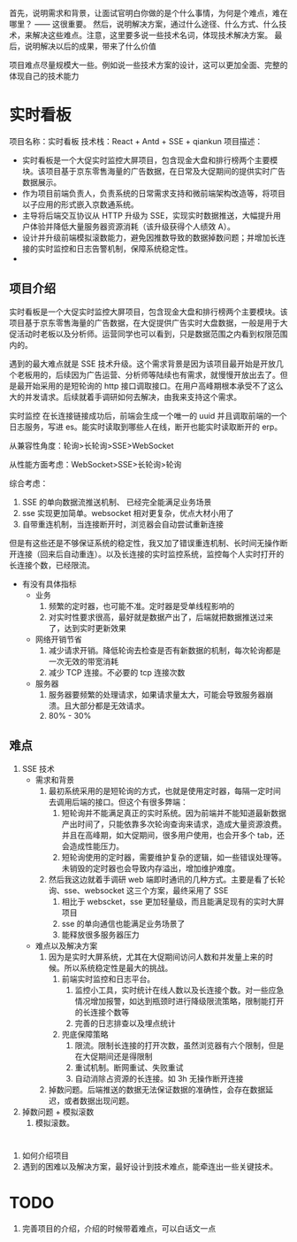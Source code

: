 首先，说明需求和背景，让面试官明白你做的是个什么事情，为何是个难点，难在哪里？ —— 这很重要。
然后，说明解决方案，通过什么途径、什么方式、什么技术，来解决这些难点。注意，这里要多说一些技术名词，体现技术解决方案。
最后，说明解决以后的成果，带来了什么价值

项目难点尽量规模大一些。例如说一些技术方案的设计，这可以更加全面、完整的体现自己的技术能力

# 实时看板

项目名称：实时看板
技术栈：React + Antd + SSE + qiankun
项目描述：

- 实时看板是一个大促实时监控大屏项目，包含现金大盘和排行榜两个主要模块。该项目基于京东零售海量的广告数据，在日常及大促期间的提供实时广告数据展示。
- 作为项目前端负责人，负责系统的日常需求支持和微前端架构改造等，将项目以子应用的形式嵌入京数通系统。
- 主导将后端交互协议从 HTTP 升级为 SSE，实现实时数据推送，大幅提升用户体验并降低大量服务器资源消耗（该升级获得个人绩效 A）。
- 设计并升级前端模拟滚数能力，避免因推数导致的数据掉数问题；并增加长连接的实时监控和日志告警机制，保障系统稳定性。
-

<!-- 增加限流、断网重试、失败重试、自动断开连接等兜底策略，提升系统稳定性。 -->

## 项目介绍

实时看板是一个大促实时监控大屏项目，包含现金大盘和排行榜两个主要模块。该项目基于京东零售海量的广告数据，在大促提供广告实时大盘数据，一般是用于大促活动时老板以及分析师。运营同学也可以看到，只是数据范围之内看到权限范围内的。

遇到的最大难点就是 SSE 技术升级。这个需求背景是因为该项目最开始是开放几个老板用的，后续因为广告运营、分析师等陆续也有需求，就慢慢开放出去了。但是最开始采用的是短轮询的 http 接口调取接口。在用户高峰期根本承受不了这么大的并发请求。后续就着手调研如何去解决，由我来支持这个需求。

实时监控
在长连接链接成功后，前端会生成一个唯一的 uuid 并且调取前端的一个日志服务，写进 es。能实时读取到哪些人在线，断开也能实时读取断开的 erp。

从兼容性角度：轮询>长轮询>SSE>WebSocket

从性能方面考虑：WebSocket>SSE>长轮询>轮询

综合考虑：

1. SSE 的单向数据流推送机制、 已经完全能满足业务场景
2. sse 实现更加简单。websocket 相对更复杂，优点大材小用了
3. 自带重连机制，当连接断开时，浏览器会自动尝试重新连接

但是有这些还是不够保证系统的稳定性，我又加了错误重连机制、长时间无操作断开连接（回来后自动重连）。以及长连接的实时监控系统，监控每个人实时打开的长连接个数，已经限流。

- 有没有具体指标
  - 业务
    1. 频繁的定时器，也可能不准。定时器是受单线程影响的
    2. 对实时性要求很高，最好就是数据产出了，后端就把数据推送过来了，达到实时更新效果
  - 网络开销节省
    1. 减少请求开销。降低轮询去检查是否有新数据的机制，每次轮询都是一次无效的带宽消耗
    2. 减少 TCP 连接。不必要的 tcp 连接次数
  - 服务器
    1. 服务器要频繁的处理请求，如果请求量太大，可能会导致服务器崩溃。且大部分都是无效请求。
    2. 80% - 30%

## 难点

1. SSE 技术
   - 需求和背景
     1. 最初系统采用的是短轮询的方式，也就是使用定时器，每隔一定时间去调用后端的接口。但这个有很多弊端：
        1. 短轮询并不能满足真正的实时系统。因为前端并不能知道最新数据产出时间了，只能依靠多次轮询查询来请求，造成大量资源浪费。并且在高峰期，如大促期间，很多用户使用，也会开多个 tab，还会造成性能压力。
        2. 短轮询使用的定时器，需要维护复杂的逻辑，如一些错误处理等。未销毁的定时器也会导致内存溢出，增加维护难度。
     2. 然后我这边就着手调研 web 端即时通讯的几种方式。主要是看了长轮询、sse、websocket 这三个方案，最终采用了 SSE
        1. 相比于 webscket，sse 更加轻量级，而且能满足现有的实时大屏项目
        2. sse 的单向通信也能满足业务场景了
        3. 能释放很多服务器压力
   - 难点以及解决方案
     1. 因为是实时大屏系统，尤其在大促期间访问人数和并发量上来的时候。所以系统稳定性是最大的挑战。
        1. 前端实时监控和日志平台。
           1. 监控小工具，实时统计在线人数以及长连接个数。对一些应急情况增加报警，如达到瓶颈时进行降级限流策略，限制能打开的长连接个数等
           2. 完善的日志排查以及埋点统计
        2. 兜底保障策略
           1. 限流。限制长连接的打开次数，虽然浏览器有六个限制，但是在大促期间还是得限制
           2. 重试机制。断网重试、失败重试
           3. 自动消除占资源的长连接。如 3h 无操作断开连接
     2. 掉数问题。后端推送的数据无法保证数据的准确性，会存在数据延迟，或者数据出现问题。
2. 掉数问题 + 模拟滚数
   1. 模拟滚数。

#

1. 如何介绍项目
2. 遇到的困难以及解决方案，最好设计到技术难点，能牵连出一些关键技术。

# TODO

1. 完善项目的介绍，介绍的时候带着难点，可以白话文一点
